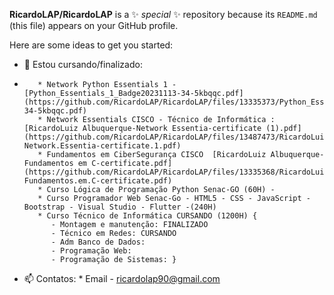 **RicardoLAP/RicardoLAP**  is a ✨ _special_ ✨ repository because its `README.md` (this file) appears on your GitHub profile.

Here are some ideas to get you started:

- 🌱 Estou cursando/finalizado:
-        * Network Python Essentials 1 - [Python_Essentials_1_Badge20231113-34-5kbqqc.pdf](https://github.com/RicardoLAP/RicardoLAP/files/13335373/Python_Essentials_1_Badge20231113-34-5kbqqc.pdf)
         * Network Essentials CISCO - Técnico de Informática : [RicardoLuiz Albuquerque-Network Essentia-certificate (1).pdf](https://github.com/RicardoLAP/RicardoLAP/files/13487473/RicardoLuiz.Albuquerque-Network.Essentia-certificate.1.pdf)
         * Fundamentos em CiberSegurança CISCO  [RicardoLuiz Albuquerque-Fundamentos em C-certificate.pdf](https://github.com/RicardoLAP/RicardoLAP/files/13335368/RicardoLuiz.Albuquerque-Fundamentos.em.C-certificate.pdf)
         * Curso Lógica de Programação Python Senac-GO (60H) - 
         * Curso Programador Web Senac-Go - HTML5 - CSS - JavaScript - Bootstrap - Visual Studio - Flutter -(240H)   
         * Curso Técnico de Informática CURSANDO (1200H) {
            - Montagem e manutenção: FINALIZADO
            - Técnico em Redes: CURSANDO
            - Adm Banco de Dados:
            - Programação Web:
            - Programação de Sistemas: }
- 📫 Contatos: 
         * Email - ricardolap90@gmail.com



